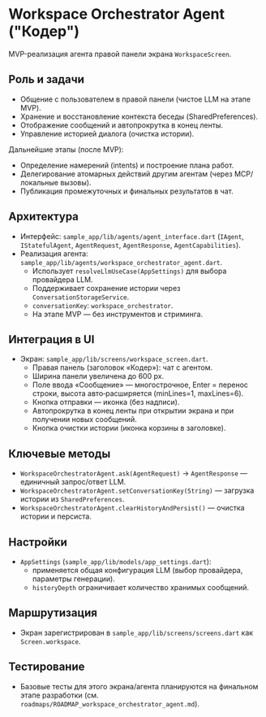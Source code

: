 # Workspace Orchestrator Agent ("Кодер")

MVP-реализация агента правой панели экрана `WorkspaceScreen`.

## Роль и задачи
- Общение с пользователем в правой панели (чистое LLM на этапе MVP).
- Хранение и восстановление контекста беседы (SharedPreferences).
- Отображение сообщений и автопрокрутка в конец ленты.
- Управление историей диалога (очистка истории).

Дальнейшие этапы (после MVP):
- Определение намерений (intents) и построение плана работ.
- Делегирование атомарных действий другим агентам (через MCP/локальные вызовы).
- Публикация промежуточных и финальных результатов в чат.

## Архитектура
- Интерфейс: `sample_app/lib/agents/agent_interface.dart` (`IAgent`, `IStatefulAgent`, `AgentRequest`, `AgentResponse`, `AgentCapabilities`).
- Реализация агента: `sample_app/lib/agents/workspace_orchestrator_agent.dart`.
  - Использует `resolveLlmUseCase(AppSettings)` для выбора провайдера LLM.
  - Поддерживает сохранение истории через `ConversationStorageService`.
  - `conversationKey`: `workspace_orchestrator`.
  - На этапе MVP — без инструментов и стриминга.

## Интеграция в UI
- Экран: `sample_app/lib/screens/workspace_screen.dart`.
  - Правая панель (заголовок «Кодер»): чат с агентом.
  - Ширина панели увеличена до 600 px.
  - Поле ввода «Сообщение» — многострочное, Enter = перенос строки, высота авто‑расширяется (minLines=1, maxLines=6).
  - Кнопка отправки — иконка (без надписи).
  - Автопрокрутка в конец ленты при открытии экрана и при получении новых сообщений.
  - Кнопка очистки истории (иконка корзины в заголовке).

## Ключевые методы
- `WorkspaceOrchestratorAgent.ask(AgentRequest)` → `AgentResponse` — единичный запрос/ответ LLM.
- `WorkspaceOrchestratorAgent.setConversationKey(String)` — загрузка истории из `SharedPreferences`.
- `WorkspaceOrchestratorAgent.clearHistoryAndPersist()` — очистка истории и персиста.

## Настройки
- `AppSettings` (`sample_app/lib/models/app_settings.dart`):
  - применяется общая конфигурация LLM (выбор провайдера, параметры генерации).
  - `historyDepth` ограничивает количество хранимых сообщений.

## Маршрутизация
- Экран зарегистрирован в `sample_app/lib/screens/screens.dart` как `Screen.workspace`.

## Тестирование
- Базовые тесты для этого экрана/агента планируются на финальном этапе разработки (см. `roadmaps/ROADMAP_workspace_orchestrator_agent.md`).
